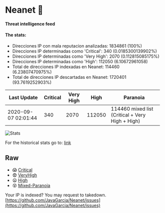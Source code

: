 # Neanet :hocho:
#### Threat intelligence feed
#### The stats:

- Direcciones IP con mala reputacion analizadas: 1834861 (100%)
- Direcciones IP determinadas como 'Critical':  340 (0.0185300139902%)
- Direcciones IP determinadas como 'Very High':  2070 (0.112815085175%)
- Direcciones IP determinadas como 'High':  112050 (6.10672961058)
- Total de direcciones IP indexadas en Neanet:  114460 (6.23807470975%)
- Total de direcciones IP descartadas en Neanet:  1720401 (93.7619252903%)

| Last Update | Critical | Very High | High | Paranoia |
| --- | --- | --- | --- | --- |
| 2020-09-07 02:01:44 | 340 | 2070 | 112050 | 114460 mixed list (Critical + Very High + High)|

![Stats](https://docs.google.com/spreadsheets/d/e/2PACX-1vSnaNMIXVabIpDJjufMlzH7poXnshF3mgd8Is1g9ytUEzVsP5my4Trn8f-xkoLLQ38xpL3HtmUexLo6/pubchart?oid=501124687&format=image)

For the historical stats go to: [link](/stats.csv)
## Raw
- :scream: [Critical](https://raw.githubusercontent.com/JavaGarcia/Neanet/master/blacklists/neanet_critical.txt)
- :fearful: [VeryHigh](https://raw.githubusercontent.com/JavaGarcia/Neanet/master/blacklists/neanet_veryHigh.txtt)
- :frowning: [High](https://raw.githubusercontent.com/JavaGarcia/Neanet/master/blacklists/neanet_high.txt)
- :dizzy_face: [Mixed-Paranoia](https://raw.githubusercontent.com/JavaGarcia/Neanet/master/blacklists/neanet_all.txt)


Your IP is indexed? You may request to takedown. [https://github.com/JavaGarcia/Neanet/issues](https://github.com/JavaGarcia/Neanet/issues)



























































































































































































































































































































































































































































































































































































































